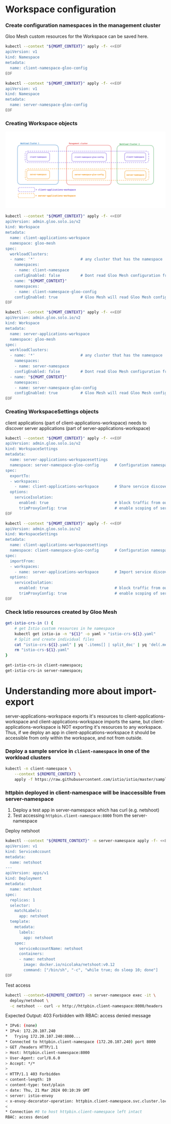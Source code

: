 # Workspace configuration

### Create configuration namespaces in the management cluster

Gloo Mesh custom resources for the Workspace can be saved here.

```bash
kubectl --context "${MGMT_CONTEXT}" apply -f- <<EOF
apiVersion: v1
kind: Namespace
metadata:
  name: client-namespace-gloo-config
EOF
```

```bash
kubectl --context "${MGMT_CONTEXT}" apply -f- <<EOF
apiVersion: v1
kind: Namespace
metadata:
  name: server-namespace-gloo-config
EOF
```

### Creating Workspace objects

![Workspace](./images/Workspaces.png)

```bash
kubectl --context "${MGMT_CONTEXT}" apply -f- <<EOF
apiVersion: admin.gloo.solo.io/v2
kind: Workspace
metadata:
  name: client-applications-workspace
  namespace: gloo-mesh
spec:
  workloadClusters:
  - name: '*'                    # any cluster that has the namespace 'client-namespace'
    namespaces:
    - name: client-namespace
    configEnabled: false         # Dont read Gloo Mesh configuration from this namespace
  - name: "${MGMT_CONTEXT}"
    namespaces:
    - name: client-namespace-gloo-config
    configEnabled: true          # Gloo Mesh will read Gloo Mesh configuration from this namespace
EOF
```

```bash
kubectl --context "${MGMT_CONTEXT}" apply -f- <<EOF
apiVersion: admin.gloo.solo.io/v2
kind: Workspace
metadata:
  name: server-applications-workspace
  namespace: gloo-mesh
spec:
  workloadClusters:
  - name: '*'                    # any cluster that has the namespace 'server-namespace'
    namespaces:
    - name: server-namespace
    configEnabled: false         # Dont read Gloo Mesh configuration from this namespace
  - name: "${MGMT_CONTEXT}"
    namespaces:
    - name: server-namespace-gloo-config
    configEnabled: true          # Gloo Mesh will read Gloo Mesh configuration from this namespace
EOF
```

### Creating WorkspaceSettings objects

client applications (part of client-applications-workspace) needs to discover server applications (part of server-applications-workspace)

```bash
kubectl --context "${MGMT_CONTEXT}" apply -f- <<EOF
apiVersion: admin.gloo.solo.io/v2
kind: WorkspaceSettings
metadata:
  name: server-applications-workspacesettings
  namespace: server-namespace-gloo-config       # Configuration namespace
spec:
  exportTo:
  - workspaces:
    - name: client-applications-workspace       # Share service discovery with client-applications-workspace
  options:
    serviceIsolation:
      enabled: true                             # block traffic from outside the Workspace
      trimProxyConfig: true                     # enable scoping of service discovery to the workspace
EOF
```

```bash
kubectl --context "${MGMT_CONTEXT}" apply -f- <<EOF
apiVersion: admin.gloo.solo.io/v2
kind: WorkspaceSettings
metadata:
  name: client-applications-workspacesettings
  namespace: client-namespace-gloo-config       # Configuration namespace
spec:
  importFrom:
  - workspaces:
    - name: server-applications-workspace       # Import service discovery from server-applications-workspace
  options:
    serviceIsolation:
      enabled: true                             # block traffic from outside the Workspace
      trimProxyConfig: true                     # enable scoping of service discovery to the workspace
EOF
```

### Check Istio resources created by Gloo Mesh
```bash
get-istio-crs-in () {
    # get Istio custom resources in he namespace
    kubectl get istio-io -n "${1}" -o yaml > "istio-crs-${1}.yaml"
    # Split and create individual files
    cat "istio-crs-${1}.yaml" | yq '.items[] | split_doc' | yq 'del(.metadata.annotations["kubectl.kubernetes.io/last-applied-configuration"],.metadata.creationTimestamp,.metadata.generation,.metadata.managedFields,.metadata.resourceVersion,.metadata.selfLink,.metadata.uid,.status)' | yq -s '.kind + "_" + .metadata.name' --no-doc
    rm "istio-crs-${1}.yaml"
}
```

```bash
get-istio-crs-in client-namespace;
get-istio-crs-in server-namespace;
```

# Understanding more about import-export

server-applications-workspace exports it's resources to client-applications-workspace and client-applications-workspace imports the same, but client-applications-workspace is NOT exporting it's resources to any workspace. Thus, if we deploy an app in client-applications-workspace it should be accessible from only within the workspace, and not from outside.

### Deploy a sample service in `client-namespace` in one of the workload clusters

```bash
kubectl -n client-namespace \
    --context ${REMOTE_CONTEXT} \
    apply -f https://raw.githubusercontent.com/istio/istio/master/samples/httpbin/httpbin.yaml
```

### httpbin deployed in client-namespace will be inaccessible from server-namespace

1. Deploy a test app in server-namespace which has curl (e.g. netshoot)
2. Test accessing `httpbin.client-namespace:8000` from the server-namespace

Deploy netshoot
```bash
kubectl --context "${REMOTE_CONTEXT}" -n server-namespace apply -f- <<EOF
apiVersion: v1
kind: ServiceAccount
metadata:
  name: netshoot
---
apiVersion: apps/v1
kind: Deployment
metadata:
  name: netshoot
spec:
  replicas: 1
  selector:
    matchLabels:
      app: netshoot
  template:
    metadata:
      labels:
        app: netshoot
    spec:
      serviceAccountName: netshoot
      containers:
      - name: netshoot
        image: docker.io/nicolaka/netshoot:v0.12
        command: ["/bin/sh", "-c", "while true; do sleep 10; done"]
EOF
```

Test access
```bash
kubectl --context=${REMOTE_CONTEXT} -n server-namespace exec -it \
  deploy/netshoot \
  -c netshoot -- curl -v http://httpbin.client-namespace:8000/headers
```

Expected Output:
403 Forbidden with RBAC: access denied message
```bash
* IPv6: (none)
* IPv4: 172.20.107.240
*   Trying 172.20.107.240:8000...
* Connected to httpbin.client-namespace (172.20.107.240) port 8000
> GET /headers HTTP/1.1
> Host: httpbin.client-namespace:8000
> User-Agent: curl/8.6.0
> Accept: */*
>
< HTTP/1.1 403 Forbidden
< content-length: 19
< content-type: text/plain
< date: Thu, 21 Mar 2024 00:10:39 GMT
< server: istio-envoy
< x-envoy-decorator-operation: httpbin.client-namespace.svc.cluster.local:8000/*
<
* Connection #0 to host httpbin.client-namespace left intact
RBAC: access denied
```
